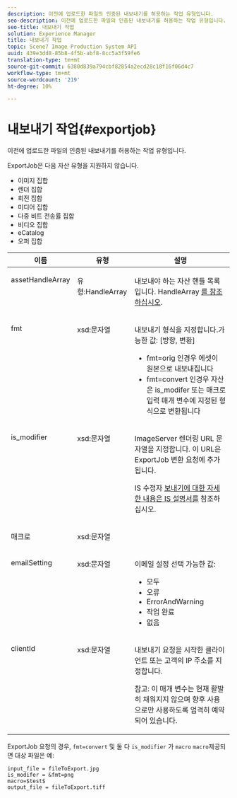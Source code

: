 ```yaml
---
description: 이전에 업로드한 파일의 인증된 내보내기를 허용하는 작업 유형입니다.
seo-description: 이전에 업로드한 파일의 인증된 내보내기를 허용하는 작업 유형입니다.
seo-title: 내보내기 작업
solution: Experience Manager
title: 내보내기 작업
topic: Scene7 Image Production System API
uuid: 439e3dd8-85b8-4f5b-abf8-8cc5a3f59fe6
translation-type: tm+mt
source-git-commit: 6380d839a794cbf82854a2ecd28c18f16f06d4c7
workflow-type: tm+mt
source-wordcount: '219'
ht-degree: 10%

---
```



# 내보내기 작업{#exportjob}

이전에 업로드한 파일의 인증된 내보내기를 허용하는 작업 유형입니다.

ExportJob은 다음 자산 유형을 지원하지 않습니다.

* 이미지 집합
* 렌더 집합
* 회전 집합
* 미디어 집합
* 다중 비트 전송률 집합
* 비디오 집합
* eCatalog
* 오퍼 집합

<table id="table_D8F3FD30D15648BFA5B980D3DC0A5AB1"> 
 <thead> 
  <tr> 
   <th colname="col1" class="entry"> 이름 </th> 
   <th colname="col2" class="entry"> 유형 </th> 
   <th colname="col3" class="entry"> 설명 </th> 
  </tr> 
 </thead>
 <tbody> 
  <tr valign="top"> 
   <td colname="col1"> <p> <span class="codeph"> <span class="varname"> assetHandleArray</span> </span> </p> </td> 
   <td colname="col2"> <p> <span class="codeph"> 유형:HandleArray</span> </p> </td> 
   <td colname="col3" valign="top"> <p>내보내야 하는 <span class="codeph"> 자산</span> 핸들 목록입니다. HandleArray <a href="../../types/c-data-types/r-handle-array.md#reference-1b93fefb5477459faf9253b54349b5f9" type="reference" format="dita" scope="local"> 를 참조하십시오</a>. </p> </td> 
  </tr> 
  <tr valign="top"> 
   <td colname="col1"> <p> <span class="codeph"> <span class="varname"> fmt</span> </span> </p> </td> 
   <td colname="col2"> <p> <span class="codeph"> xsd:문자열 </span> </p> </td> 
   <td colname="col3"> <p>내보내기 형식을 <span class="codeph"> 지정합니다.가능한 값</span>: [방향, 변환] </p> <p> 
     <ul id="ul_16EF4B14100C4C7AA464CA9CF7F11D1C"> 
      <li id="li_DAB2844CC55145C88A18A1F8EC4527F9">fmt=orig <span class="codeph"> 인</span>경우 에셋이 원본으로 내보내집니다 </li> 
      <li id="li_07F2F8D159934D889FDC1022AB12B564">fmt=convert <span class="codeph"> 인</span>경우 자산은 is_modifer <span class="codeph"> 또는</span> 매크로 <span class="codeph"> 입력 매개 변수에 지정된 형식으로</span> 변환됩니다 </li> 
     </ul> </p> </td> 
  </tr> 
  <tr valign="top"> 
   <td colname="col1"> <p> <span class="codeph"> <span class="varname"> is_modifier</span> </span> </p> </td> 
   <td colname="col2"> <p> <span class="codeph"> xsd:문자열 </span> </p> </td> 
   <td colname="col3"> <p>ImageServer <span class="codeph"></span> 렌더링 URL 문자열을 지정합니다. 이 URL은 ExportJob 변환 <span class="codeph"> 요청에</span> 추가됩니다. </p> <p>IS 수정자 <a href="https://docs.adobe.com/content/help/en/dynamic-media-developer-resources/image-serving-api/home.html" scope="external" format="html"> 보내기에 대한 자세한 내용은 IS 설명서를</a> 참조하십시오. </p> </td> 
  </tr> 
  <tr valign="top"> 
   <td colname="col1"> <p> <span class="codeph"> <span class="varname"> 매크로</span> </span> </p> </td> 
   <td colname="col2"> <p> <span class="codeph"> xsd:문자열 </span> </p> </td> 
   <td colname="col3"> <p></p> </td> 
  </tr> 
  <tr valign="top"> 
   <td colname="col1"> <p> <span class="codeph"> <span class="varname"> emailSetting</span> </span> </p> </td> 
   <td colname="col2"> <p> <span class="codeph"> xsd:문자열 </span> </p> </td> 
   <td colname="col3"> <p>이메일 설정 선택 가능한 값: </p> <p> 
     <ul id="ul_0EEDAE11B7CD4C53A6E4B2B8CB2CF730"> 
      <li id="li_F235F93828594ED78C6D464440F953FF"> <span class="codeph"> 모두</span> </li> 
      <li id="li_59E14E7EBFA64432A5FAC15DA21A0521"> <span class="codeph"> 오류</span> </li> 
      <li id="li_BFE0B52CADD14CC1BA1AF42AB0AA1CE1"> <span class="codeph"> ErrorAndWarning</span> </li> 
      <li id="li_BE3AA67E14FB487B8B9CD6EF3D58824C"> <span class="codeph"> 작업 완료</span> </li> 
      <li id="li_409C68AD0D244975BFB86B08609E0146"> <span class="codeph"> 없음</span> </li> 
     </ul> </p> </td> 
  </tr> 
  <tr valign="top"> 
   <td colname="col1"> <p> <span class="codeph"> <span class="varname"> clientId</span> </span> </p> </td> 
   <td colname="col2"> <p> <span class="codeph"> xsd:문자열 </span> </p> </td> 
   <td colname="col3"> <p>내보내기 요청을 시작한 클라이언트 또는 고객의 IP 주소를 지정합니다. </p> <p> <p>참고:  이 매개 변수는 현재 활발히 채워지지 않으며 향후 사용으로만 사용하도록 엄격히 예약되어 있습니다. </p> </p> </td> 
  </tr> 
 </tbody> 
</table>

ExportJob 요청의 경우, `fmt=convert` 및 둘 다 `is_modifier` 가 `macro` `macro`제공되면 대상 파일은 예:

```
input_file = fileToExport.jpg
is_modifer = &fmt=png
macro=$test$ 
output_file = fileToExport.tiff
```

